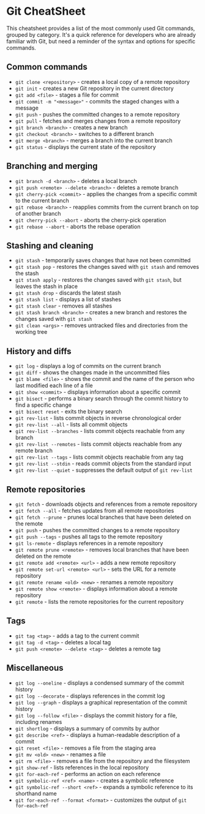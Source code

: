 # Git CheatSheet

This cheatsheet provides a list of the most commonly used Git commands, grouped by category. It's a quick reference for developers who are already familiar with Git, but need a reminder of the syntax and options for specific commands.

## Common commands

- `git clone <repository>` - creates a local copy of a remote repository
- `git init` - creates a new Git repository in the current directory
- `git add <file>` - stages a file for commit
- `git commit -m "<message>"` - commits the staged changes with a message
- `git push` - pushes the committed changes to a remote repository
- `git pull` - fetches and merges changes from a remote repository
- `git branch <branch>` - creates a new branch
- `git checkout <branch>` - switches to a different branch
- `git merge <branch>` - merges a branch into the current branch
- `git status` - displays the current state of the repository

## Branching and merging

- `git branch -d <branch>` - deletes a local branch
- `git push <remote> --delete <branch>` - deletes a remote branch
- `git cherry-pick <commit>` - applies the changes from a specific commit to the current branch
- `git rebase <branch>` - reapplies commits from the current branch on top of another branch
- `git cherry-pick --abort` - aborts the cherry-pick operation
- `git rebase --abort` - aborts the rebase operation

## Stashing and cleaning

- `git stash` - temporarily saves changes that have not been committed
- `git stash pop` - restores the changes saved with `git stash` and removes the stash
- `git stash apply` - restores the changes saved with `git stash`, but leaves the stash in place
- `git stash drop` - discards the latest stash
- `git stash list` - displays a list of stashes
- `git stash clear` - removes all stashes
- `git stash branch <branch>` - creates a new branch and restores the changes saved with `git stash`
- `git clean <args>` - removes untracked files and directories from the working tree

## History and diffs

- `git log` - displays a log of commits on the current branch
- `git diff` - shows the changes made in the uncommitted files
- `git blame <file>` - shows the commit and the name of the person who last modified each line of a file
- `git show <commit>` - displays information about a specific commit
- `git bisect` - performs a binary search through the commit history to find a specific change
- `git bisect reset` - exits the binary search
- `git rev-list` - lists commit objects in reverse chronological order
- `git rev-list --all` - lists all commit objects
- `git rev-list --branches` - lists commit objects reachable from any branch
- `git rev-list --remotes` - lists commit objects reachable from any remote branch
- `git rev-list --tags` - lists commit objects reachable from any tag
- `git rev-list --stdin` - reads commit objects from the standard input
- `git rev-list --quiet` - suppresses the default output of `git rev-list`

## Remote repositories

- `git fetch` - downloads objects and references from a remote repository
- `git fetch --all` - fetches updates from all remote repositories
- `git fetch --prune` - prunes local branches that have been deleted on the remote
- `git push` - pushes the committed changes to a remote repository
- `git push --tags` - pushes all tags to the remote repository
- `git ls-remote` - displays references in a remote repository
- `git remote prune <remote>` - removes local branches that have been deleted on the remote
- `git remote add <remote> <url>` - adds a new remote repository
- `git remote set-url <remote> <url>` - sets the URL for a remote repository
- `git remote rename <old> <new>` - renames a remote repository
- `git remote show <remote>` - displays information about a remote repository
- `git remote` - lists the remote repositories for the current repository

## Tags

- `git tag <tag>` - adds a tag to the current commit
- `git tag -d <tag>` - deletes a local tag
- `git push <remote> --delete <tag>` - deletes a remote tag

## Miscellaneous

- `git log --oneline` - displays a condensed summary of the commit history
- `git log --decorate` - displays references in the commit log
- `git log --graph` - displays a graphical representation of the commit history
- `git log --follow <file>` - displays the commit history for a file, including renames
- `git shortlog` - displays a summary of commits by author
- `git describe <ref>` - displays a human-readable description of a commit
- `git reset <file>` - removes a file from the staging area
- `git mv <old> <new>` - renames a file
- `git rm <file>` - removes a file from the repository and the filesystem
- `git show-ref` - lists references in the local repository
- `git for-each-ref` - performs an action on each reference
- `git symbolic-ref <ref> <name>` - creates a symbolic reference
- `git symbolic-ref --short <ref>` - expands a symbolic reference to its shorthand name
- `git for-each-ref --format <format>` - customizes the output of `git for-each-ref`
